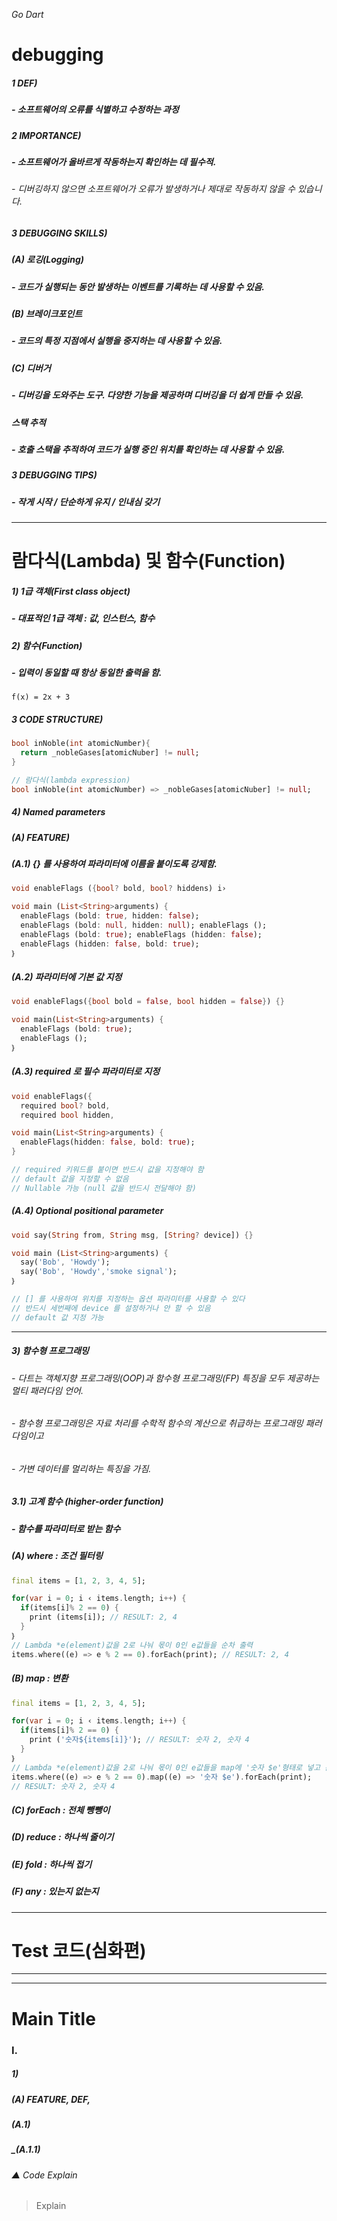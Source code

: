 _Go Dart_

# debugging
##### 1 DEF)
##### - 소프트웨어의 오류를 식별하고 수정하는 과정
##### 2 IMPORTANCE)
##### - 소프트웨어가 올바르게 작동하는지 확인하는 데 필수적.
###### - 디버깅하지 않으면 소프트웨어가 오류가 발생하거나 제대로 작동하지 않을 수 있습니다.
##### 3 DEBUGGING SKILLS)
##### (A) 로깅(Logging)
##### - 코드가 실행되는 동안 발생하는 이벤트를 기록하는 데 사용할 수 있음.
##### (B) 브레이크포인트
##### - 코드의 특정 지점에서 실행을 중지하는 데 사용할 수 있음.	
##### (C) 디버거
##### - 디버깅을 도와주는 도구. 다양한 기능을 제공하며 디버깅을 더 쉽게 만들 수 있음.
##### 스택 추적
##### - 호출 스택을 추적하여 코드가 실행 중인 위치를 확인하는 데 사용할 수 있음.
##### 3 DEBUGGING TIPS)
##### - 작게 시작 / 단순하게 유지 / 인내심 갖기
-----------------------------------
# 람다식(Lambda) 및 함수(Function)
##### 1) 1급 객체(First class object)
##### - 대표적인 1급 객체 : 값, 인스턴스, 함수
##### 2) 함수(Function)
##### - 입력이 동일할 때 항상 동일한 출력을 함.
`f(x) = 2x + 3`
##### 3 CODE STRUCTURE) 
```dart
bool inNoble(int atomicNumber){
  return _nobleGases[atomicNuber] != null;
}

// 람다식(lambda expression)
bool inNoble(int atomicNumber) => _nobleGases[atomicNuber] != null;
```
##### 4) Named parameters
##### (A) FEATURE)
##### (A.1) {} 를 사용하여 파라미터에 이름을 붙이도록 강제함.
```dart
void enableFlags ({bool? bold, bool? hiddens) i›

void main (List<String>arguments) {
  enableFlags (bold: true, hidden: false);
  enableFlags (bold: null, hidden: null); enableFlags ();
  enableFlags (bold: true); enableFlags (hidden: false);
  enableFlags (hidden: false, bold: true);
｝   
```
##### (A.2) 파라미터에 기본 값 지정
```dart
void enableFlags({bool bold = false, bool hidden = false}) {}

void main(List<String>arguments) {
  enableFlags (bold: true);
  enableFlags ();
｝
```
##### (A.3) required 로 필수 파라미터로 지정
```dart
void enableFlags({
  required bool? bold,
  required bool hidden,

void main(List<String>arguments) {
  enableFlags(hidden: false, bold: true);
}

// required 키워드를 붙이면 반드시 값을 지정해야 함
// default 값을 지정할 수 없음
// Nullable 가능 (null 값을 반드시 전달해야 함)
```
##### (A.4) Optional positional parameter
```dart
void say(String from, String msg, [String? device]) {}

void main (List<String>arguments) {
  say('Bob', 'Howdy');
  say('Bob', 'Howdy','smoke signal');
｝

// [] 를 사용하여 위치를 지정하는 옵션 파라미터를 사용할 수 있다
// 반드시 세번째에 device 를 설정하거나 안 할 수 있음
// default 값 지정 가능
```
-----------------------------------
##### 3) 함수형 프로그래밍
###### - 다트는 객체지향 프로그래밍(OOP)과 함수형 프로그래밍(FP) 특징을 모두 제공하는 멀티 패러다임 언어.
###### - 함수형 프로그래밍은 자료 처리를 수학적 함수의 계산으로 취급하는 프로그래밍 패러다임이고 
###### - 가변 데이터를 멀리하는 특징을 가짐.
##### 3.1) 고계 함수 (higher-order function)
##### - 함수를 파라미터로 받는 함수
##### (A) where : 조건 필터링
```dart
final items = [1, 2, 3, 4, 5];

for(var i = 0; i ‹ items.length; i++) {
  if(items[i]% 2 == 0) {
    print (items[i]); // RESULT: 2, 4
  }
｝
// Lambda *e(element)값을 2로 나눠 몫이 0인 e값들을 순차 출력
items.where((e) => e % 2 == 0).forEach(print); // RESULT: 2, 4
```
##### (B) map : 변환
```dart
final items = [1, 2, 3, 4, 5];

for(var i = 0; i ‹ items.length; i++) {
  if(items[i]% 2 == 0) {
    print ('숫자${items[i]}'); // RESULT: 숫자 2, 숫자 4
  }
｝
// Lambda *e(element)값을 2로 나눠 몫이 0인 e값들을 map에 '숫자 $e'형태로 넣고 순차 출력
items.where((e) => e % 2 == 0).map((e) => '숫자 $e').forEach(print);
// RESULT: 숫자 2, 숫자 4
```
##### (C) forEach : 전체 뺑뺑이
##### (D) reduce : 하나씩 줄이기
##### (E) fold : 하나씩 접기
##### (F) any : 있는지 없는지



-----------------------------------
# Test 코드(심화편)
-----------------------------------
-----------------------------------
# Main Title
### I.
##### 1) 
##### (A) FEATURE, DEF, 
##### (A.1)
##### _(A.1.1)

###### ▲ Code Explain
> Explain
